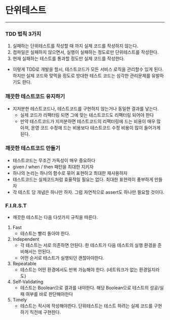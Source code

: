 # 단위테스트

---

### TDD 법칙 3가지
1. 실패하는 단위테스트를 작성할 때 까지 실제 코드를 작성하지 않는다. 
2. 컴파일은 실패하지 않으면서, 실행이 실패하는 정도로만 단위테스트를 작성한다. 
3. 현재 실패하는 테스트를 통과할 정도만 실제 코드를 작성한다. 

- 이렇게 TDD로 개발을 할시, 테스트코드가 모든 서비스 로직을 관리할수 있게 된다. 하지만 실제 코드와 맞먹을 정도로 방대한 테스트 코드는 심각한 관리문제를 유발하기도 한다. 

### 깨끗한 테스트코드 유지하기 
- 지저분한 테스트코드나, 테스트코드를 구현하지 않는거나 동일한 결과를 낳는다. 
  - 실제 코드가 리팩터링 되면 그에 맞는 테스트코드도 리팩터링 되어야 한다
  - 만약 테스트코드가 지저분하면 테스트코드의 리팩터링에 드는 비용이 매우 많아져, 운영 코드 수정에 드는 비용보다 테스트코드 수정 비용이 많이 들어가게 된다. 


### 깨끗한 테스트코드 만들기 
- 테스트코드는 무조건 가독성이 매우 중요하다
- given / when / then 패턴을 최대한 지키자 
- 하나의 논리는 하나의 함수로 묶어 표현하고 최대한 재사용하자 
- 테스트코드는 실제코드처럼 효율적일 필요는 없다. 최대한 표현력이 풍부하게 만들자
- 각 테스트 당 개념은 하나만 하자. 그럼 자연적으로 assert도 하나만 필요할 것이다. 

### F.I.R.S.T
- 깨끗한 테스트는 다음 다섯가지 규칙을 따른다. 
1. Fast
   - 테스트는 빨리 돌아야 한다. 
2. Independent
   - 각 테스트는 서로 의존하면 안된다. 한 테스트가 다음 테스트의 실행 환경을 준비해서는 안된다. 
   - 어떤 순서로 테스트가 실행되던 괜찮아야한다. 
3. Repeatable
   - 테스트는 어떤 환경에서도 반복 가능해야 한다. (네트워크가 없는 환경일지라도)
4. Self-Validating
   - 테스트는 Boolean으로 결과를 내야한다. 해당 Boolean으로 테스트의 성공/실패 여부를 바로 판단해야한다 
5. Timely
   - 테스트는 적시에 작성해야한다. 단위테스트는 테스트 하려는 실제 코드를 구현하기 직전에 구현한다. 